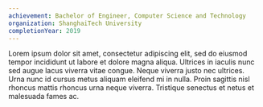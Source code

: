 ```yaml
---
achievement: Bachelor of Engineer, Computer Science and Technology 
organization: ShanghaiTech University
completionYear: 2019
---
```


Lorem ipsum dolor sit amet, consectetur adipiscing elit, sed do eiusmod tempor incididunt ut labore et dolore magna aliqua. Ultrices in iaculis nunc sed augue lacus viverra vitae congue. Neque viverra justo nec ultrices. Urna nunc id cursus metus aliquam eleifend mi in nulla. Proin sagittis nisl rhoncus mattis rhoncus urna neque viverra. Tristique senectus et netus et malesuada fames ac.
